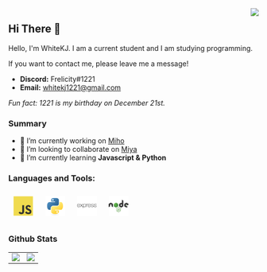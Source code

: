 <div align="right">
  <img 
    src="https://komarev.com/ghpvc/?username=cwhitekj&label=PROFILE+VIEWS" 
    align="right" 
  />
</div>

## Hi There 👋

Hello, I'm WhiteKJ.
I am a current student and I am studying programming.

If you want to contact me, please leave me a message!

- **Discord:** Frelicity#1221
- **Email:** whitekj1221@gmail.com

_Fun fact: 1221 is my birthday on December 21st._

### Summary

- 🔭 I’m currently working on [Miho](https://github.com/CwhiteKJ/Miho)
- 👯 I’m looking to collaborate on [Miya](https://github.com/LRACT/Miya)
- 🌱 I’m currently learning **Javascript & Python**

<h3 align="left">Languages and Tools:</h3>
<div sttyle='float:left'>
<img 
  style="margin: 10px"
  src="https://raw.githubusercontent.com/devicons/devicon/master/icons/javascript/javascript-original.svg" 
  alt="javascript" 
  height="40"
/>
<img 
  style="margin: 10px"
  src="https://raw.githubusercontent.com/devicons/devicon/master/icons/python/python-original.svg" 
  alt="python" 
  height="40"
/> 
<img 
  style="margin: 10px"
  src="https://raw.githubusercontent.com/devicons/devicon/master/icons/express/express-original-wordmark.svg" 
  alt="express" 
  height="40"
/> 
<img
  style="margin: 10px"
  src="https://raw.githubusercontent.com/devicons/devicon/master/icons/nodejs/nodejs-original-wordmark.svg"
  alt="nodejs" 
  height="40"
/> 
</div>

### Github Stats

<table>
  <tr>
    <td valign="top" width="50%">
      <img 
        src="https://github-readme-stats.vercel.app/api?username=cwhitekj&show_icons=true&count_private=true&hide_border=true" align="left" 
        style="width: 100%" 
      />
    </td>
    <td valign="top" width="50%">
      <img 
        src="https://github-readme-stats.vercel.app/api/top-langs/?username=cwhitekj&hide_border=true&layout=compact" 
        align="left" 
        style="width: 100%"
      />
    </td>
  </tr>
</table>
